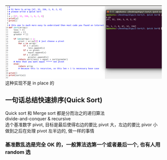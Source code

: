 ![screenshot](img.png) <br/>
这种实现不是 in place 的  
## 一句话总结快速排序(Quick Sort)
Quick sort 和 Merge sort 都是分而治之的递归算法  
divide-and-conquer & recursive  
选个基准数字 pivot, 目标是最后使得右边的要比 pivot 大，左边的要比 pivor 小  
做到之后在处理 pivot 左半边的, 做一样的事情


### 基准数乱选是完全 OK 的，一般算法选第一个或者最后一个, 也有人用 random 选


